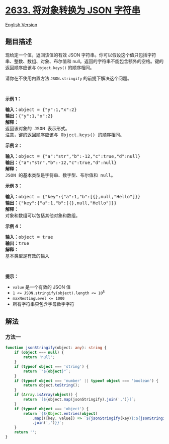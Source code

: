 # [2633. 将对象转换为 JSON 字符串](https://leetcode.cn/problems/convert-object-to-json-string)

[English Version](/solution/2600-2699/2633.Convert%20Object%20to%20JSON%20String/README_EN.md)

<!-- tags: -->

## 题目描述

<!-- 这里写题目描述 -->

<p>现给定一个值，返回该值的有效 JSON 字符串。你可以假设这个值只包括字符串、整数、数组、对象、布尔值和 null。返回的字符串不能包含额外的空格。键的返回顺序应该与 <code>Object.keys()</code> 的顺序相同。</p>

<p>请你在不使用内置方法 <code>JSON.stringify</code> 的前提下解决这个问题。</p>

<p>&nbsp;</p>

<p><strong>示例 1：</strong></p>

<pre>
<strong>输入：</strong>object = {"y":1,"x":2}
<strong>输出：</strong>{"y":1,"x":2}
<strong>解释：</strong>
返回该对象的 JSON 表示形式。
注意，键的返回顺序应该与 Object.keys() 的顺序相同。</pre>

<p><strong>示例 2：</strong></p>

<pre>
<strong>输入：</strong>object = {"a":"str","b":-12,"c":true,"d":null}
<strong>输出：</strong>{"a":"str","b":-12,"c":true,"d":null}
<strong>解释：</strong>
JSON 的基本类型是字符串、数字型、布尔值和 null。
</pre>

<p><strong>示例 3：</strong></p>

<pre>
<strong>输入：</strong>object = {"key":{"a":1,"b":[{},null,"Hello"]}}
<strong>输出：</strong>{"key":{"a":1,"b":[{},null,"Hello"]}}
<strong>解释：</strong>
对象和数组可以包括其他对象和数组。
</pre>

<p><strong>示例 4：</strong></p>

<pre>
<strong>输入：</strong>object = true
<strong>输出：</strong>true
<strong>解释：</strong>
基本类型是有效的输入</pre>

<p>&nbsp;</p>

<p><strong>提示：</strong></p>

<ul>
	<li><code>value</code>&nbsp;是一个有效的 JSON 值</li>
	<li><code>1 &lt;= JSON.stringify(object).length &lt;= 10<sup>5</sup></code></li>
	<li><code>maxNestingLevel &lt;= 1000</code></li>
	<li>所有字符串只包含字母数字字符</li>
</ul>

## 解法

### 方法一

<!-- tabs:start -->

```ts
function jsonStringify(object: any): string {
    if (object === null) {
        return 'null';
    }
    if (typeof object === 'string') {
        return `"${object}"`;
    }
    if (typeof object === 'number' || typeof object === 'boolean') {
        return object.toString();
    }
    if (Array.isArray(object)) {
        return `[${object.map(jsonStringify).join(',')}]`;
    }
    if (typeof object === 'object') {
        return `{${Object.entries(object)
            .map(([key, value]) => `${jsonStringify(key)}:${jsonStringify(value)}`)
            .join(',')}}`;
    }
    return '';
}
```

<!-- tabs:end -->

<!-- end -->
